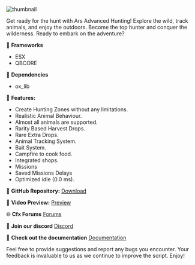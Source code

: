 ![thumbnail](https://github.com/Arius-Scripts/ars_hunting/assets/70983185/3fbc8746-7fcc-4201-a564-e22d7f05b347)


Get ready for the hunt with Ars Advanced Hunting! Explore the wild, track animals, and enjoy the outdoors. Become the top hunter and conquer the wilderness. Ready to embark on the adventure?

:arrows_counterclockwise: **Frameworks**

-   ESX
-   QBCORE

:dart: **Dependencies**
-   ox_lib

:loudspeaker: **Features:**

-   Create Hunting Zones without any limitations.
-   Realistic Animal Behaviour.
-   Almost all animals are supported.
-   Rarity Based Harvest Drops.
-   Rare Extra Drops.
-   Animal Tracking System.
-   Bait System.
-   Campfire to cook food.
-   Integrated shops.
-   Missions
-   Saved Missions Delays
-   Optimized idle (0.0 ms).

:page_facing_up: **GitHub Repository:**
[Download](https://github.com/Arius-Scripts/ars_hunting)

:link: **Video Preview:**
[Preview](https://youtu.be/cAl0gpgusGw)

:globe_with_meridians: **Cfx Forums**
[Forums](https://forum.cfx.re/t/free-esx-qb-ars-advanced-hunting/5200877)

:speech_balloon: **Join our discord**
[Discord](https://discord.gg/TkjDhjyeSe)

:book: **Check out the documentation**
[Documentation](https://docs.arius-scripts.com)

Feel free to provide suggestions and report any bugs you encounter. Your feedback is invaluable to us as we continue to improve the script. Enjoy!
